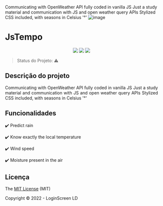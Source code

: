  Communicating with OpenWeather API fully coded in vanilla JS
 Just a study material and communication with JS and open weather query APIs
 Stylized CSS included, with seasons in Celsius '°'
![image](https://user-images.githubusercontent.com/79244946/194343790-1e681941-57ca-4c31-bafc-36efc640257d.png)

<h1>JsTempo</h1> 

<p align="center">
  <img src="http://img.shields.io/static/v1?label=License&message=MIT&color=green&style=for-the-badge"/>
  <img src="http://img.shields.io/static/v1?label=TESTES&message=%3E100&color=GREEN&style=for-the-badge"/>
   <img src="http://img.shields.io/static/v1?label=STATUS&message=EM%20DESENVOLVIMENTO&color=RED&style=for-the-badge"/>
</p>

> Status do Projeto: :warning:

## Descrição do projeto 

<p align="justify">
  Communicating with OpenWeather API fully coded in vanilla JS
 Just a study material and communication with JS and open weather query APIs Stylized CSS included, with seasons in Celsius '°' 
</p>

## Funcionalidades

:heavy_check_mark: Predict rain 

:heavy_check_mark: Know exactly the local temperature 

:heavy_check_mark: Wind speed 

:heavy_check_mark: Moisture present in the air 


## Licença 

The [MIT License]() (MIT)

Copyright :copyright: 2022 - LoginScreen LD
